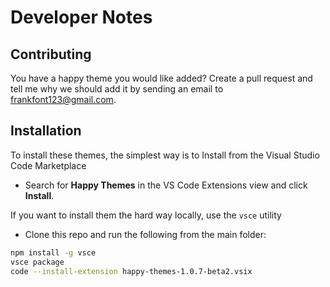 # Developer Notes

## Contributing

You have a happy theme you would like added? Create a pull request and tell me why we should add it by sending an email to frankfont123@gmail.com.

## Installation 
To install these themes, the simplest way is to Install from the Visual Studio Code Marketplace

- Search for **Happy Themes** in the VS Code Extensions view and click **Install**.

If you want to install them the hard way locally, use the `vsce` utility 

- Clone this repo and run the following from the main folder:

```bash
npm install -g vsce
vsce package
code --install-extension happy-themes-1.0.7-beta2.vsix
```

